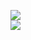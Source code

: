 [![](https://img.shields.io/badge/Made%20With-Github%20Spray-lightgrey.svg?style=for-the-badge&logo=github)](https://github.com/Annihil/github-spray#29404)  
[![](https://i.imgur.com/2DrTn0Z.gif)](https://github.com/Annihil/github-spray)
